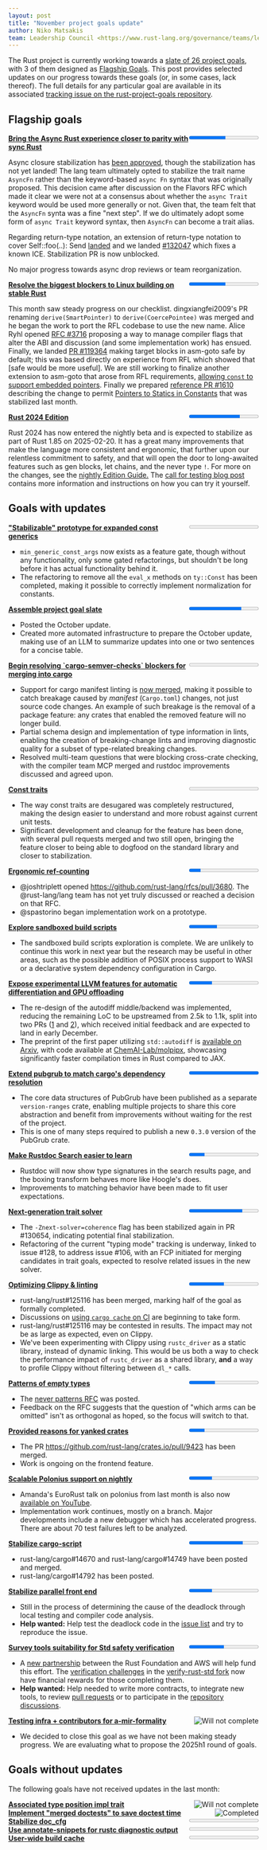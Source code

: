 ```yaml
---
layout: post
title: "November project goals update"
author: Niko Matsakis
team: Leadership Council <https://www.rust-lang.org/governance/teams/leadership-council>
---
```

The Rust project is currently working towards a [slate of 26 project
goals](https://rust-lang.github.io/rust-project-goals/2024h2/goals.html), with 3 of them designed as [Flagship
Goals](https://rust-lang.github.io/rust-project-goals/2024h2/goals.html#flagship-goals). This post provides selected
updates on our progress towards these goals (or, in some cases, lack thereof). The full details for any particular goal
are available in its associated [tracking issue on the rust-project-goals
repository](https://github.com/rust-lang/rust-project-goals/milestone/2).

## Flagship goals

<div style="display: flex;" class="mt2 mb3">
    <div style="flex: auto;"><a href='https://github.com/rust-lang/rust-project-goals/issues/105'><strong>Bring the Async Rust experience closer to parity with sync Rust</strong></a></div>
    <div style="flex: initial;"><progress value="21" max="40"></progress>
</div>
</div>

Async closure stabilization has [been approved](https://github.com/rust-lang/rust/pull/132706), though the stabilization has not yet landed! The lang team ultimately opted to stabilize the trait name `AsyncFn` rather than the keyword-based `async Fn` syntax that was originally proposed. This decision came after discussion on the Flavors RFC which made it clear we were not at a consensus about whether the `async Trait` keyword would be used more generally or not. Given that, the team felt that the `AsyncFn` synta was a fine "next step". If we do ultimately adopt some form of `async Trait` keyword syntax, then `AsyncFn` can become a trait alias.

Regarding return-type notation, an extension of return-type notation to cover Self::foo(..): Send [landed](https://github.com/rust-lang/rust/pull/129629) and we landed [#132047](https://github.com/rust-lang/rust/issues/132047) which fixes a known ICE. Stabilization PR is now unblocked.

No major progress towards async drop reviews or team reorganization.

<div style="display: flex;" class="mt2 mb3">
    <div style="flex: auto;"><a href='https://github.com/rust-lang/rust-project-goals/issues/116'><strong>Resolve the biggest blockers to Linux building on stable Rust</strong></a></div>
    <div style="flex: initial;"><progress value="29" max="55"></progress>
</div>
</div>

This month saw steady progress on our checklist. dingxiangfei2009's PR renaming `derive(SmartPointer)` to `derive(CoercePointee)` was merged and he began the work to port the RFL codebase to use the new name. Alice Ryhl opened [RFC #3716](https://github.com/rust-lang/rfcs/pull/3716) proposing a way to manage compiler flags that alter the ABI and discussion (and some implementation work) has ensued. Finally, we landed [PR #119364](https://github.com/rust-lang/rust/issues/119364) making target blocks in asm-goto safe by default; this was based directly on experience from RFL which showed that [safe would be more useful]. We are still working to finalize another extension to asm-goto that arose from RFL requirements, [allowing `const` to support embedded pointers](https://github.com/rust-lang/rust/issues/128464). Finally we prepared [reference PR #1610](https://github.com/rust-lang/reference/issues/1610) describing the change to permit [Pointers to Statics in Constants](https://github.com/rust-lang/rust/issues/119618) that was stabilized last month.

<div style="display: flex;" class="mt2 mb3">
    <div style="flex: auto;"><a href='https://github.com/rust-lang/rust-project-goals/issues/117'><strong>Rust 2024 Edition</strong></a></div>
    <div style="flex: initial;"><progress value="22" max="30"></progress>
</div>
</div>

Rust 2024 has now entered the nightly beta and is expected to stabilize as part of Rust 1.85 on 2025-02-20.  It has a great many improvements that make the language more consistent and ergonomic, that further upon our relentless commitment to safety, and that will open the door to long-awaited features such as gen blocks, let chains, and the never type `!`. For more on the changes, see the [nightly Edition Guide.](https://doc.rust-lang.org/nightly/edition-guide/rust-2024/index.html) The [call for testing blog post](https://blog.rust-lang.org/2024/11/27/Rust-2024-public-testing.html) contains more information and instructions on how you can try it yourself.

## Goals with updates

<div style="display: flex;" class="mt2 mb3">
    <div style="flex: auto;"><a href='https://github.com/rust-lang/rust-project-goals/issues/100'><strong>&quot;Stabilizable&quot; prototype for expanded const generics</strong></a></div>
    <div style="flex: initial;"><progress value="0" max="4"></progress>
</div>
</div>

 * `min_generic_const_args` now exists as a feature gate, though without any functionality, only some gated refactorings, but shouldn't be long before it has actual functionality behind it.
* The refactoring to remove all the `eval_x` methods on `ty::Const` has been completed, making it possible to correctly implement normalization for constants.


<div style="display: flex;" class="mt2 mb3">
    <div style="flex: auto;"><a href='https://github.com/rust-lang/rust-project-goals/issues/102'><strong>Assemble project goal slate</strong></a></div>
    <div style="flex: initial;"><progress value="6" max="8"></progress>
</div>
</div>

* Posted the October update.
* Created more automated infrastructure to prepare the October update, making use of an LLM to summarize updates into one or two sentences for a concise table.


<div style="display: flex;" class="mt2 mb3">
    <div style="flex: auto;"><a href='https://github.com/rust-lang/rust-project-goals/issues/104'><strong>Begin resolving &#x60;cargo-semver-checks&#x60; blockers for merging into cargo</strong></a></div>
    <div style="flex: initial;"><progress value="0" max="4"></progress>
</div>
</div>

* Support for cargo manifest linting is [now merged](https://github.com/obi1kenobi/cargo-semver-checks/pull/1007), making it possible to catch breakage caused by _manifest_ (`Cargo.toml`) changes, not just source code changes. An example of such breakage is the removal of a package feature: any crates that enabled the removed feature will no longer build.
* Partial schema design and implementation of type information in lints, enabling the creation of breaking-change lints and improving diagnostic quality for a subset of type-related breaking changes.
* Resolved multi-team questions that were blocking cross-crate checking, with the compiler team MCP merged and rustdoc improvements discussed and agreed upon.


<div style="display: flex;" class="mt2 mb3">
    <div style="flex: auto;"><a href='https://github.com/rust-lang/rust-project-goals/issues/106'><strong>Const traits</strong></a></div>
    <div style="flex: initial;"><progress value="0" max="2"></progress>
</div>
</div>

* The way const traits are desugared was completely restructured, making the design easier to understand and more robust against current unit tests.
* Significant development and cleanup for the feature has been done, with several pull requests merged and two still open, bringing the feature closer to being able to dogfood on the standard library and closer to stabilization.


<div style="display: flex;" class="mt2 mb3">
    <div style="flex: auto;"><a href='https://github.com/rust-lang/rust-project-goals/issues/107'><strong>Ergonomic ref-counting</strong></a></div>
    <div style="flex: initial;"><progress value="1" max="6"></progress>
</div>
</div>

* @joshtriplett opened https://github.com/rust-lang/rfcs/pull/3680. The @rust-lang/lang team has not yet truly discussed or reached a decision on that RFC.
* @spastorino began implementation work on a prototype.


<div style="display: flex;" class="mt2 mb3">
    <div style="flex: auto;"><a href='https://github.com/rust-lang/rust-project-goals/issues/108'><strong>Explore sandboxed build scripts</strong></a></div>
    <div style="flex: initial;"><progress value="4" max="10"></progress>
</div>
</div>

* The sandboxed build scripts exploration is complete. We are unlikely to continue this work in next year but the research may be useful in other areas, such as the possible addition of POSIX process support to WASI or a declarative system dependency configuration in Cargo.


<div style="display: flex;" class="mt2 mb3">
    <div style="flex: auto;"><a href='https://github.com/rust-lang/rust-project-goals/issues/109'><strong>Expose experimental LLVM features for automatic differentiation and GPU offloading</strong></a></div>
    <div style="flex: initial;"><progress value="3" max="9"></progress>
</div>
</div>

* The re-design of the autodiff middle/backend was implemented, reducing the remaining LoC to be upstreamed from 2.5k to 1.1k, split into two PRs ([1](https://github.com/rust-lang/rust/pull/133429) and [2](https://github.com/rust-lang/rust/pull/130060)), which received initial feedback and are expected to land in early December.
* The preprint of the first paper utilizing `std::autodiff` is [available on Arxiv](https://arxiv.org/abs/2411.17011v1), with code available at [ChemAI-Lab/molpipx](https://github.com/ChemAI-Lab/molpipx/), showcasing significantly faster compilation times in Rust compared to JAX.

<div style="display: flex;" class="mt2 mb3">
    <div style="flex: auto;"><a href='https://github.com/rust-lang/rust-project-goals/issues/110'><strong>Extend pubgrub to match cargo&#x27;s dependency resolution</strong></a></div>
    <div style="flex: initial;"><progress value="2" max="2"></progress>
</div>
</div>

* The core data structures of PubGrub have been published as a separate `version-ranges` crate, enabling multiple projects to share this core abstraction and benefit from improvements without waiting for the rest of the project.
* This is one of many steps required to publish a new `0.3.0` version of the PubGrub crate.

<div style="display: flex;" class="mt2 mb3">
    <div style="flex: auto;"><a href='https://github.com/rust-lang/rust-project-goals/issues/112'><strong>Make Rustdoc Search easier to learn</strong></a></div>
    <div style="flex: initial;"><progress value="2" max="9"></progress>
</div>
</div>

* Rustdoc will now show type signatures in the search results page, and the boxing transform behaves more like Hoogle's does.
* Improvements to matching behavior have been made to fit user expectations.


<div style="display: flex;" class="mt2 mb3">
    <div style="flex: auto;"><a href='https://github.com/rust-lang/rust-project-goals/issues/113'><strong>Next-generation trait solver</strong></a></div>
    <div style="flex: initial;"><progress value="10" max="13"></progress>
</div>
</div>

* The `-Znext-solver=coherence` flag has been stabilized again in PR #130654, indicating potential final stabilization.
* Refactoring of the current "typing mode" tracking is underway, linked to issue #128, to address issue #106, with an FCP initiated for merging candidates in trait goals, expected to resolve related issues in the new solver.

<div style="display: flex;" class="mt2 mb3">
    <div style="flex: auto;"><a href='https://github.com/rust-lang/rust-project-goals/issues/114'><strong>Optimizing Clippy &amp; linting</strong></a></div>
    <div style="flex: initial;"><progress value="1" max="2"></progress>
</div>
</div>

* rust-lang/rust#125116 has been merged, marking half of the goal as formally completed.
* Discussions on [using `cargo cache` on CI](https://github.com/rust-lang/rust-clippy/issues/13033#issuecomment-2501279515) are beginning to take form.
* rust-lang/rust#125116 may be contested in results. The impact may not be as large as expected, even on Clippy.
* We've been experimenting with Clippy using `rustc_driver` as a static library, instead of dynamic linking. This would be us both a way to check the performance impact of `rustc_driver` as a shared library, **and** a way to profile Clippy without filtering between `dl_*` calls.

<div style="display: flex;" class="mt2 mb3">
    <div style="flex: auto;"><a href='https://github.com/rust-lang/rust-project-goals/issues/115'><strong>Patterns of empty types</strong></a></div>
    <div style="flex: initial;"><progress value="3" max="8"></progress>
</div>
</div>

* The [never patterns RFC](https://github.com/rust-lang/rfcs/pull/3719) was posted.
* Feedback on the RFC suggests that the question of "which arms can be omitted" isn't as orthogonal as hoped, so the focus will switch to that.

<div style="display: flex;" class="mt2 mb3">
    <div style="flex: auto;"><a href='https://github.com/rust-lang/rust-project-goals/issues/101'><strong>Provided reasons for yanked crates</strong></a></div>
    <div style="flex: initial;"><progress value="2" max="9"></progress>
</div>
</div>

* The PR https://github.com/rust-lang/crates.io/pull/9423 has been merged.
* Work is ongoing on the frontend feature.

<div style="display: flex;" class="mt2 mb3">
    <div style="flex: auto;"><a href='https://github.com/rust-lang/rust-project-goals/issues/118'><strong>Scalable Polonius support on nightly</strong></a></div>
    <div style="flex: initial;"><progress value="1" max="3"></progress>
</div>
</div>

* Amanda's EuroRust talk on polonius from last month is also now [available on YouTube](https://www.youtube.com/watch?v=uCN_LRcswts&feature=youtu.be).
* Implementation work continues, mostly on a branch. Major developments include a new debugger which has accelerated progress. There are about 70 test failures left to be analyzed.

<div style="display: flex;" class="mt2 mb3">
    <div style="flex: auto;"><a href='https://github.com/rust-lang/rust-project-goals/issues/119'><strong>Stabilize cargo-script</strong></a></div>
    <div style="flex: initial;"><progress value="27" max="35"></progress>
</div>
</div>

* rust-lang/cargo#14670 and rust-lang/cargo#14749 have been posted and merged.
* rust-lang/cargo#14792 has been posted.

<div style="display: flex;" class="mt2 mb3">
    <div style="flex: auto;"><a href='https://github.com/rust-lang/rust-project-goals/issues/121'><strong>Stabilize parallel front end</strong></a></div>
    <div style="flex: initial;"><progress value="1" max="3"></progress>
</div>
</div>

* Still in the process of determining the cause of the deadlock through local testing and compiler code analysis.
* **Help wanted:** Help test the deadlock code in the [issue list](https://github.com/rust-lang/rust/labels/WG-compiler-parallel) and try to reproduce the issue.

<div style="display: flex;" class="mt2 mb3">
    <div style="flex: auto;"><a href='https://github.com/rust-lang/rust-project-goals/issues/126'><strong>Survey tools suitability for Std safety verification</strong></a></div>
    <div style="flex: initial;"><progress value="3" max="6"></progress>
</div>
</div>

* A [new partnership](https://foundation.rust-lang.org/news/rust-foundation-collaborates-with-aws-initiative-to-verify-rust-standard-libraries/) between the Rust Foundation and AWS will help fund this effort. The [verification challenges](https://model-checking.github.io/verify-rust-std/challenges.html) in the [verify-rust-std fork](https://github.com/model-checking/verify-rust-std) now have financial rewards for those completing them.
* **Help wanted:** Help needed to write more contracts, to integrate new tools, to review [pull requests](https://github.com/model-checking/verify-rust-std/pulls) or to participate in the [repository discussions](https://github.com/model-checking/verify-rust-std/discussions).

<div style="display: flex;" class="mt2 mb3">
    <div style="flex: auto;"><a href='https://github.com/rust-lang/rust-project-goals/issues/122'><strong>Testing infra + contributors for a-mir-formality</strong></a></div>
    <div style="flex: initial;"><img src="https://img.shields.io/badge/Status-Will%20not%20complete%20%3A%28-yellow" alt="Will not complete"></img>
</div>
</div>

* We decided to close this goal as we have not been making steady progress. We are evaluating what to propose the 2025h1 round of goals.

## Goals without updates

The following goals have not received updates in the last month:

<div style="display: flex;" class="mt2 mb3">
    <div style="flex: auto;"><a href='https://github.com/rust-lang/rust-project-goals/issues/103'><strong>Associated type position impl trait</strong></a></div>
    <div style="flex: initial;"><img src="https://img.shields.io/badge/Status-Will%20not%20complete%20%3A%28-yellow" alt="Will not complete"></img>
</div>
</div><div style="display: flex;" class="mt2 mb3">
    <div style="flex: auto;"><a href='https://github.com/rust-lang/rust-project-goals/issues/111'><strong>Implement &quot;merged doctests&quot; to save doctest time</strong></a></div>
    <div style="flex: initial;"><img src="https://img.shields.io/badge/Status-Completed%20%3D%29-green" alt="Completed"></img>
</div>
</div><div style="display: flex;" class="mt2 mb3">
    <div style="flex: auto;"><a href='https://github.com/rust-lang/rust-project-goals/issues/120'><strong>Stabilize doc_cfg</strong></a></div>
    <div style="flex: initial;"><progress value="0" max="3"></progress>
</div>
</div><div style="display: flex;" class="mt2 mb3">
    <div style="flex: auto;"><a href='https://github.com/rust-lang/rust-project-goals/issues/123'><strong>Use annotate-snippets for rustc diagnostic output</strong></a></div>
    <div style="flex: initial;"><progress value="0" max="15"></progress>
</div>
</div><div style="display: flex;" class="mt2 mb3">
    <div style="flex: auto;"><a href='https://github.com/rust-lang/rust-project-goals/issues/124'><strong>User-wide build cache</strong></a></div>
    <div style="flex: initial;"><progress value="0" max="5"></progress>
</div>
</div>